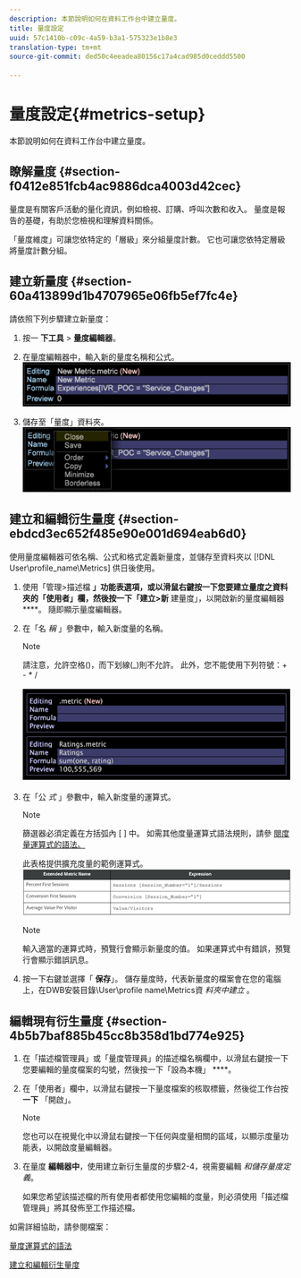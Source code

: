 ```yaml
---
description: 本節說明如何在資料工作台中建立量度。
title: 量度設定
uuid: 57c1410b-c09c-4a59-b3a1-575323e1b8e3
translation-type: tm+mt
source-git-commit: ded50c4eeadea80156c17a4cad985d0ceddd5500

---
```



# 量度設定{#metrics-setup}

本節說明如何在資料工作台中建立量度。

## 瞭解量度 {#section-f0412e851fcb4ac9886dca4003d42cec}

量度是有關客戶活動的量化資訊，例如檢視、訂購、呼叫次數和收入。 量度是報告的基礎，有助於您檢視和理解資料關係。

「量度維度」可讓您依特定的「層級」來分組量度計數。 它也可讓您依特定層級將量度計數分組。

## 建立新量度 {#section-60a413899d1b4707965e06fb5ef7fc4e}

請依照下列步驟建立新量度：

1. 按一 **下工具** > **量度編輯器**。

1. 在量度編輯器中，輸入新的量度名稱和公式。 ![](assets/dwb_impl_metrics1.png)

1. 儲存至「量度」資料夾。 ![](assets/dwb_impl_metrics2.png)

## 建立和編輯衍生量度 {#section-ebdcd3ec652f485e90e001d694eab6d0}

使用量度編輯器可依名稱、公式和格式定義新量度，並儲存至資料夾以 [!DNL User\profile_name\Metrics] 供日後使用。

1. 使用「管理>描述檔 **」功能表選項，或以滑鼠右鍵按一下您要建立量度之資料夾的「使用者」欄，然後按一下「建立>新** 建量度」，以開啟新的量度編輯器 ****。 隨即顯示量度編輯器。

1. 在「名 *稱* 」參數中，輸入新度量的名稱。

   >[!NOTE]
   >
   >請注意，允許空格()，而下划線(_)則不允許。 此外，您不能使用下列符號：+ - * /

   ![](assets/dwb_impl_metrics3.png)

1. 在「公 *式* 」參數中，輸入新度量的運算式。

   >[!NOTE]
   篩選器必須定義在方括弧內 [ ] 中。 如需其他度量運算式語法規則，請參 [閱度量運算式的語法。](https://docs.adobe.com/content/help/en/data-workbench/using/client/qry-lang-syntx/c-syntx-mtrc-exp.html)

   此表格提供擴充度量的範例運算式。 ![](assets/dwb_impl_metrics4.png)

   >[!NOTE]
   輸入適當的運算式時，預覽行會顯示新量度的值。 如果運算式中有錯誤，預覽行會顯示錯誤訊息。

1. 按一下右鍵並選擇「 **保存**」。 儲存量度時，代表新量度的檔案會在您的電腦上，在DWB安裝目錄\User\profile name\Metrics資 *料夾中建立* 。

## 編輯現有衍生量度 {#section-4b5b7baf885b45cc8b358d1bd774e925}

1. 在「描述檔管理員」或「量度管理員」的描述檔名稱欄中，以滑鼠右鍵按一下您要編輯的量度檔案的勾號，然後按一下「設為本機」 ****。
1. 在「使用者」欄中，以滑鼠右鍵按一下量度檔案的核取標籤，然後從工作台按 **一下** 「開啟」。

   >[!NOTE]
   您也可以在視覺化中以滑鼠右鍵按一下任何與度量相關的區域，以顯示度量功能表，以開啟度量編輯器。

1. 在量度 **編輯器中**，使用建立新衍生量度的步驟2-4，視需要編輯 *和儲存量度定義*。

   如果您希望該描述檔的所有使用者都使用您編輯的度量，則必須使用「描述檔管理員」將其發佈至工作描述檔。

如需詳細協助，請參閱檔案：

[量度運算式的語法](https://docs.adobe.com/content/help/en/data-workbench/using/client/qry-lang-syntx/c-syntx-mtrc-exp.html)

[建立和編輯衍生量度](https://docs.adobe.com/content/help/en/data-workbench/using/client/admin-ui/profile-mgr/c-drvd-mtrcs.html)
